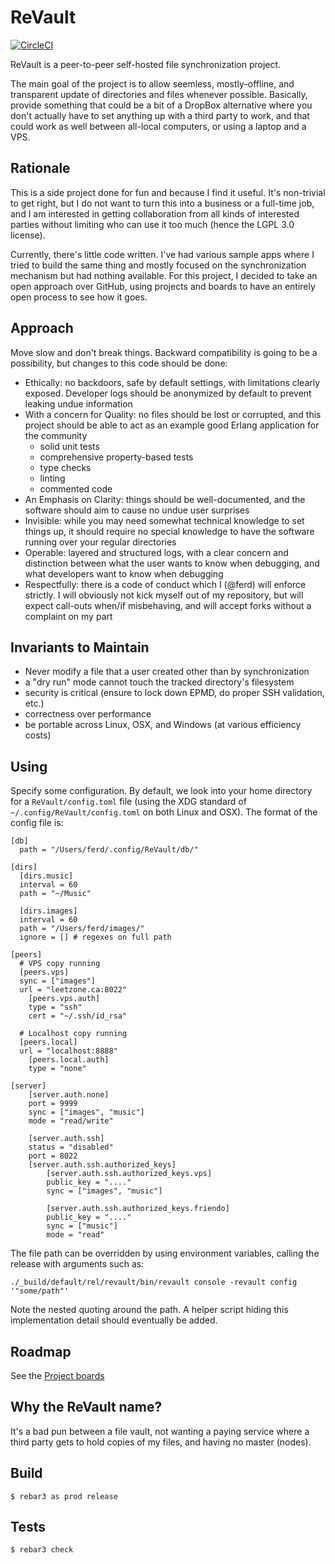 ReVault
=====

[![CircleCI](https://circleci.com/gh/ferd/ReVault.svg?style=svg)](https://circleci.com/gh/ferd/ReVault)

ReVault is a peer-to-peer self-hosted file synchronization project.

The main goal of the project is to allow seemless, mostly-offline, and transparent update of directories and files whenever possible. Basically, provide something that could be a bit of a DropBox alternative where you don't actually have to set anything up with a third party to work, and that could work as well between all-local computers, or using a laptop and a VPS.

Rationale
---

This is a side project done for fun and because I find it useful. It's non-trivial to get right, but I do not want to turn this into a business or a full-time job, and I am interested in getting collaboration from all kinds of interested parties without limiting who can use it too much (hence the LGPL 3.0 license).

Currently, there's little code written. I've had various sample apps where I tried to build the same thing and mostly focused on the synchronization mechanism but had nothing available. For this project, I decided to take an open approach over GitHub, using projects and boards to have an entirely open process to see how it goes.

Approach
---

Move slow and don't break things. Backward compatibility is going to be a possibility, but changes to this code should be done:

- Ethically: no backdoors, safe by default settings, with limitations clearly exposed. Developer logs should be anonymized by default to prevent leaking undue information
- With a concern for Quality: no files should be lost or corrupted, and this project should be able to act as an example good Erlang application for the community
  - solid unit tests
  - comprehensive property-based tests
  - type checks
  - linting
  - commented code
- An Emphasis on Clarity: things should be well-documented, and the software should aim to cause no undue user surprises
- Invisible: while you may need somewhat technical knowledge to set things up, it should require no special knowledge to have the software running over your regular directories
- Operable: layered and structured logs, with a clear concern and distinction between what the user wants to know when debugging, and what developers want to know when debugging
- Respectfully: there is a code of conduct which I (@ferd) will enforce strictly. I will obviously not kick myself out of my repository, but will expect call-outs when/if misbehaving, and will accept forks without a complaint on my part

Invariants to Maintain
---

- Never modify a file that a user created other than by synchronization
- a "dry run" mode cannot touch the tracked directory's filesystem
- security is critical (ensure to lock down EPMD, do proper SSH validation, etc.)
- correctness over performance
- be portable across Linux, OSX, and Windows (at various efficiency costs)

Using
-----

Specify some configuration. By default, we look into your home directory for
a `ReVault/config.toml` file (using the XDG standard of `~/.config/ReVault/config.toml` on both Linux and OSX). The format of the config file is:

```
[db]
  path = "/Users/ferd/.config/ReVault/db/"

[dirs]
  [dirs.music]
  interval = 60
  path = "~/Music"
  
  [dirs.images]
  interval = 60
  path = "/Users/ferd/images/"
  ignore = [] # regexes on full path

[peers]
  # VPS copy running
  [peers.vps]
  sync = ["images"]
  url = "leetzone.ca:8022"
    [peers.vps.auth]
    type = "ssh"
    cert = "~/.ssh/id_rsa"

  # Localhost copy running
  [peers.local]
  url = "localhost:8888"
    [peers.local.auth]
    type = "none"

[server]
    [server.auth.none]
    port = 9999
    sync = ["images", "music"]
    mode = "read/write"

    [server.auth.ssh]
    status = "disabled"
    port = 8022
    [server.auth.ssh.authorized_keys]
        [server.auth.ssh.authorized_keys.vps]
        public_key = "...."
        sync = ["images", "music"]

        [server.auth.ssh.authorized_keys.friendo]
        public_key = "...."
        sync = ["music"]
        mode = "read"
```

The file path can be overridden by using environment variables, calling the release with arguments such as:

```
./_build/default/rel/revault/bin/revault console -revault config '"some/path"'
```

Note the nested quoting around the path. A helper script hiding this implementation detail should eventually be added.

Roadmap
---

See the [Project boards](https://github.com/ferd/ReVault/projects)

Why the ReVault name?
---

It's a bad pun between a file vault, not wanting a paying service where a third party gets to hold copies of my files, and having no master (nodes).

Build
-----

    $ rebar3 as prod release

Tests
---

    $ rebar3 check


